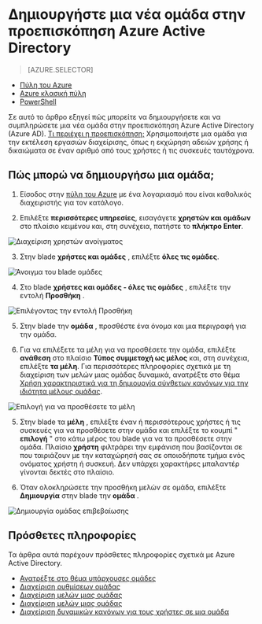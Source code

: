 <properties
    pageTitle="Δημιουργήστε μια νέα ομάδα στην προεπισκόπηση Azure Active Directory | Microsoft Azure"
    description="Πώς μπορείτε να δημιουργήσετε μια ομάδα στην υπηρεσία καταλόγου Azure Active Directory και προσθήκη χρηστών (μέλη) στην ομάδα"
    services="active-directory"
    documentationCenter=""
    authors="curtand"
    manager="femila"
    editor=""/>

<tags
    ms.service="active-directory"
    ms.workload="identity"
    ms.tgt_pltfrm="na"
    ms.devlang="na"
    ms.topic="article"
    ms.date="10/17/2016"
    ms.author="curtand"/>


# <a name="create-a-new-group-in-azure-active-directory-preview"></a>Δημιουργήστε μια νέα ομάδα στην προεπισκόπηση Azure Active Directory

> [AZURE.SELECTOR]
- [Πύλη του Azure](active-directory-groups-create-azure-portal.md)
- [Azure κλασική πύλη](active-directory-accessmanagement-manage-groups.md)
- [PowerShell](active-directory-accessmanagement-groups-settings-v2-cmdlets.md)

Σε αυτό το άρθρο εξηγεί πώς μπορείτε να δημιουργήσετε και να συμπληρώσετε μια νέα ομάδα στην προεπισκόπηση Azure Active Directory (Azure AD). [Τι περιέχει η προεπισκόπηση;](active-directory-preview-explainer.md) Χρησιμοποιήστε μια ομάδα για την εκτέλεση εργασιών διαχείρισης, όπως η εκχώρηση αδειών χρήσης ή δικαιώματα σε έναν αριθμό από τους χρήστες ή τις συσκευές ταυτόχρονα.

## <a name="how-do-i-create-a-group"></a>Πώς μπορώ να δημιουργήσω μια ομάδα;

1. Είσοδος στην [πύλη του Azure](https://portal.azure.com) με ένα λογαριασμό που είναι καθολικός διαχειριστής για τον κατάλογο.

2. Επιλέξτε **περισσότερες υπηρεσίες**, εισαγάγετε **χρηστών και ομάδων** στο πλαίσιο κειμένου και, στη συνέχεια, πατήστε το **πλήκτρο Enter**.

  ![Διαχείριση χρηστών ανοίγματος](./media/active-directory-groups-create-azure-portal/search-user-management.png)

3. Στην blade **χρήστες και ομάδες** , επιλέξτε **όλες τις ομάδες**.

  ![Άνοιγμα του blade ομάδες](./media/active-directory-groups-create-azure-portal/view-groups-blade.png)

4. Στο blade **χρήστες και ομάδες - όλες τις ομάδες** , επιλέξτε την εντολή **Προσθήκη** .

  ![Επιλέγοντας την εντολή Προσθήκη](./media/active-directory-groups-create-azure-portal/add-group-command.png)

5. Στην blade την **ομάδα** , προσθέστε ένα όνομα και μια περιγραφή για την ομάδα.

6. Για να επιλέξετε τα μέλη για να προσθέσετε την ομάδα, επιλέξτε **ανάθεση** στο πλαίσιο **Τύπος συμμετοχή ως μέλος** και, στη συνέχεια, επιλέξτε **τα μέλη**. Για περισσότερες πληροφορίες σχετικά με τη διαχείριση των μελών μιας ομάδας δυναμικά, ανατρέξτε στο θέμα [Χρήση χαρακτηριστικά για τη δημιουργία σύνθετων κανόνων για την ιδιότητα μέλους ομάδας](active-directory-groups-dynamic-membership-azure-portal.md).

  ![Επιλογή για να προσθέσετε τα μέλη](./media/active-directory-groups-create-azure-portal/select-members.png)

5. Στην blade τα **μέλη** , επιλέξτε έναν ή περισσότερους χρήστες ή τις συσκευές για να προσθέσετε στην ομάδα και επιλέξτε το κουμπί " **επιλογή** " στο κάτω μέρος του blade για να τα προσθέσετε στην ομάδα. Πλαίσιο **χρήστη** φιλτράρει την εμφάνιση που βασίζονται σε που ταιριάζουν με την καταχώρησή σας σε οποιοδήποτε τμήμα ενός ονόματος χρήστη ή συσκευή. Δεν υπάρχει χαρακτήρες μπαλαντέρ γίνονται δεκτές στο πλαίσιο.

6. Όταν ολοκληρώσετε την προσθήκη μελών σε ομάδα, επιλέξτε **Δημιουργία** στην blade την **ομάδα** .    

  ![Δημιουργία ομάδας επιβεβαίωσης](./media/active-directory-groups-create-azure-portal/create-group-confirmation.png)




## <a name="additional-information"></a>Πρόσθετες πληροφορίες

Τα άρθρα αυτά παρέχουν πρόσθετες πληροφορίες σχετικά με Azure Active Directory.

* [Ανατρέξτε στο θέμα υπάρχουσες ομάδες](active-directory-groups-view-azure-portal.md)
* [Διαχείριση ρυθμίσεων ομάδας](active-directory-groups-settings-azure-portal.md)
* [Διαχείριση μελών μιας ομάδας](active-directory-groups-members-azure-portal.md)
* [Διαχείριση μελών μιας ομάδας](active-directory-groups-membership-azure-portal.md)
* [Διαχείριση δυναμικών κανόνων για τους χρήστες σε μια ομάδα](active-directory-groups-dynamic-membership-azure-portal.md)
